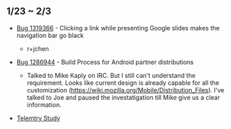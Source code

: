 ## 1/23 ~ 2/3
    

- [Bug 1319366](https://bugzilla.mozilla.org/show_bug.cgi?id=1319366) -  Clicking a link while presenting Google slides makes the navigation bar go black
    - r+jchen 
    
- [Bug 1286944](https://bugzilla.mozilla.org/show_bug.cgi?id=1286944) - Build Process for Android partner distributions
    - Talked to Mike Kaply on IRC. But I still can't understand the requirement. Looks like current design is already capable for all the customization (https://wiki.mozilla.org/Mobile/Distribution_Files). I've talked to Joe and paused the investatigation till Mike give us a clear information.
    
- [Telemtry Study](https://docs.google.com/document/d/1Eqg2dtEQuo8yjWLWChHQU3LT8wpBsZ88fIQcFAkcevg/edit?usp=sharing
)


